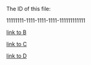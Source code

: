 The ID of this file:

11111111-1111-1111-1111-111111111111

[link to B](./B.md) 

[link to C](./nested/C.md)

[link to D](./nested/x2nested/D.md)